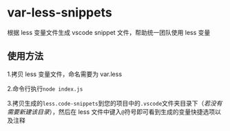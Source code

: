 # var-less-snippets

根据 less 变量文件生成 vscode snippet 文件，帮助统一团队使用 less 变量

## 使用方法

1.拷贝 less 变量文件，命名需要为 var.less

2.命令行执行`node index.js`

3.拷贝生成的`less.code-snippets`到您的项目中的`.vscode`文件夹目录下（_若没有需要新建该目录_），然后在 less 文件中键入`@`符号即可看到生成的变量快捷选项以及注释

